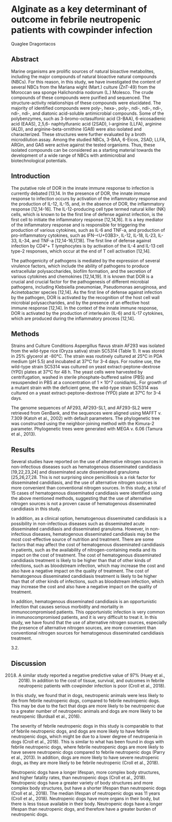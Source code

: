 # Alginate as a key determinant of outcome in febrile neutropenic patients with cowpinder infection
Quaglee Dragontacos


## Abstract
Marine organisms are prolific sources of natural bioactive metabolites, including the major compounds of natural bioactive natural compounds (NBCs). For this reason, in this study, we have investigated the content of several NBCs from the Mariana wight (Mart.) culture (ZnT-49) from the Moroccan sea sponge Halichondria nodorum (L.) Molesco. The crude compounds of these compounds were purified and sequenced. The structure-activity relationships of these compounds were elucidated. The majority of identified compounds were poly-, hexa-, poly-, ndi-, ndi-, ndi-, ndi-, ndi-, and diatonic acid-soluble antimicrobial compounds. Some of the polybenzymes, such as 3-bromo-octasulfonic acid (3-BAA), 6-eicosadienic acid (EAAS), 2,5,6- naphtylfuranic acid (2SAD), l-arginine (LLFA), arginine (ALD), and arginine-beta-ornithine (GAß) were also isolated and characterized. These structures were further evaluated by a broth microdilution assay. Among the studied NBCs, 3-BAA, 6-Eicos, 2SAD, LLFA, ARGin, and GAß were active against the tested organisms. Thus, these isolated compounds can be considered as a starting material towards the development of a wide range of NBCs with antimicrobial and biotechnological potentials.


## Introduction
The putative role of DOR in the innate immune response to infection is currently debated [13,14. In the presence of DOR, the innate immune response to infection occurs by activation of the inflammatory response and the production of IL-12, IL-15, and, in the absence of DOR, the inflammatory response [12,14-16]. The IL-12-producing cell type termed natural killer (NK) cells, which is known to be the first line of defense against infection, is the first cell to initiate the inflammatory response [12,14,16]. It is a key mediator of the inflammatory response and is responsible for triggering the production of various cytokines, such as IL-6 and TNF-a, and production of pro-inflammatory cytokines, such as IFN-<U+03B3>, IL-12, IL-18, IL-23, IL-33, IL-34, and TNF-a [12,14-16,17,18]. The first line of defense against infection by CD4^+ T lymphocytes is by activation of the IL-4 and IL-13 cell type-2 responses, which occur at the end of T cell activation [12,14].

The pathogenicity of pathogens is mediated by the expression of several virulence factors, which include the ability of pathogens to produce extracellular polysaccharides, biofilm formation, and the secretion of various cytokines and chemokines [12,14,19]. It is known that DOR is a crucial and crucial factor for the pathogenesis of different microbial pathogens, including Klebsiella pneumoniae, Pseudomonas aeruginosa, and Acinetobacter species [12,14]. As the first line of defense against infection by the pathogen, DOR is activated by the recognition of the host cell wall microbial polysaccharides, and by the presence of an effective host immune response [12,14]. In the context of the innate immune response, DOR is activated by the production of interleukin (IL-6) and IL-17 cytokines, which are produced during the inflammatory process [12,14].


## Methods
Strains and Culture Conditions
Aspergillus flavus strain AF293 was isolated from the wild-type rice (Oryza sativa) strain SC5314 (Table 1). It was stored in 25% glycerol at -80°C. The strain was routinely cultured at 25°C in PDA medium (pH 5.5) and incubated at 37°C for 3-4 days. For routine use, the wild-type strain SC5314 was cultured on yeast extract-peptone-dextrose (YPD) plates at 37°C for 48 h. The yeast cells were harvested by centrifugation, washed in sterile phosphate-buffered saline (PBS) and resuspended in PBS at a concentration of 1 × 10^7 conidia/mL. For growth of a mutant strain with the deficient gene, the wild-type strain SC5314 was cultured on a yeast extract-peptone-dextrose (YPD) plate at 37°C for 3-4 days.

The genome sequences of AF293, AF293-SL1, and AF293-SL2 were retrieved from GenBank, and the sequences were aligned using MAFFT v. 7.309 (Katoh et al., 2002) with default parameters. The phylogenetic tree was constructed using the neighbor-joining method with the Kimura-2 parameter. Phylogenetic trees were generated with MEGA v. 6.06 (Tamura et al., 2013).


## Results
Several studies have reported on the use of alternative nitrogen sources in non-infectious diseases such as hematogenous disseminated candidiasis [19,22,23,24] and disseminated acute disseminated granuloma [25,26,27,28. This is not surprising since penicilliosis is a risk factor for disseminated candidiasis, and the use of alternative nitrogen sources is more convenient than conventional nitrogen sources. In this study, a total of 15 cases of hematogenous disseminated candidiasis were identified using the above mentioned methods, suggesting that the use of alternative nitrogen sources is not a proven cause of hematogenous disseminated candidiasis in this study.

In addition, as a clinical option, hematogenous disseminated candidiasis is a possibility in non-infectious diseases such as disseminated acute disseminated candidiasis and disseminated granuloma. However, in non-infectious diseases, hematogenous disseminated candidiasis may be the most cost-effective source of nutrition and treatment. There are some factors that may affect the cost of hematogenous disseminated candidiasis in patients, such as the availability of nitrogen-containing media and its impact on the cost of treatment. The cost of hematogenous disseminated candidiasis treatment is likely to be higher than that of other kinds of infections, such as bloodstream infection, which may increase the cost and also have a negative impact on the quality of treatment. The cost of hematogenous disseminated candidiasis treatment is likely to be higher than that of other kinds of infections, such as bloodstream infection, which may increase the cost and also have a negative impact on the quality of treatment.

In addition, hematogenous disseminated candidiasis is an opportunistic infection that causes serious morbidity and mortality in immunocompromised patients. This opportunistic infection is very common in immunocompromised patients, and it is very difficult to treat it. In this study, we have found that the use of alternative nitrogen sources, especially the presence of alternative nitrogen sources, are more convenient than conventional nitrogen sources for hematogenous disseminated candidiasis treatment.

3.2.


## Discussion
 2018. A similar study reported a negative predictive value of 97% (Huey et al., 2018). In addition to the cost of tissue, survival, and outcomes in febrile neutropenic patients with cowpinder infection is poor (Croll et al., 2018).

In this study, we found that in dogs, neutropenic animals were less likely to die from febrile neutropenic dogs, compared to febrile neutropenic dogs. This may be due to the fact that dogs are more likely to be neutropenic due to a greater number of neutropenic animals and dogs are more likely to be neutropenic (Burdsall et al., 2016).

The severity of febrile neutropenic dogs in this study is comparable to that of febrile neutropenic dogs, and dogs are more likely to have febrile neutropenic dogs, which might be due to a lower degree of neutropenia in dogs (Croll et al., 2018). This is similar to what has been found in dogs with febrile neutropenic dogs, where febrile neutropenic dogs are more likely to have severe neutropenic dogs compared to febrile neutropenic dogs (Parry et al., 2013). In addition, dogs are more likely to have severe neutropenic dogs, as they are more likely to be febrile neutropenic (Croll et al., 2018).

Neutropenic dogs have a longer lifespan, more complex body structures, and higher fatality rates, than neutropenic dogs (Croll et al., 2018). Neutropenic dogs have a greater variety of body structures and more complex body structures, but have a shorter lifespan than neutropenic dogs (Croll et al., 2018). The median lifespan of neutropenic dogs was 11 years (Croll et al., 2018). Neutropenic dogs have more organs in their body, but there is less tissue available in their body. Neutropenic dogs have a longer lifespan than neutropenic dogs, and therefore have a greater burden of neutropenic dogs.
